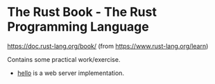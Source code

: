 # The Rust Book - The Rust Programming Language

https://doc.rust-lang.org/book/ (from https://www.rust-lang.org/learn)

Contains some practical work/exercise.

- [hello](https://github.com/ivanbgd/rust_book/tree/main/hello) is a web server implementation.
